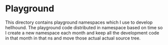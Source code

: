 # Playground
This directory contains playground namespaces which I use to develop hellhound.
The playground code distributed in namespace based on time so I create a new
namespace each month and keep all the development code in that month in that ns
and move those actual actual source tree.
